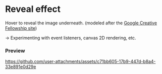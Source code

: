 # Reveal effect

Hover to reveal the image underneath. (modeled after the [Google Creative Fellowship site](https://creativefellowship.google/))

-> Experimenting with event listeners, canvas 2D rendering, etc.


### Preview
https://github.com/user-attachments/assets/c71bb605-17b9-447d-b8a4-33e891e0d29e

